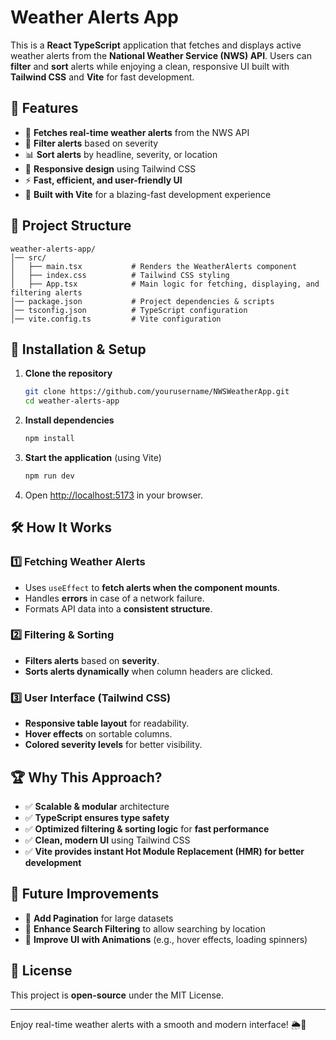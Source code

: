 # Weather Alerts App

This is a **React TypeScript** application that fetches and displays active weather alerts from the **National Weather Service (NWS) API**. Users can **filter** and **sort** alerts while enjoying a clean, responsive UI built with **Tailwind CSS** and **Vite** for fast development.

## 🚀 Features

- 📡 **Fetches real-time weather alerts** from the NWS API
- 🔎 **Filter alerts** based on severity
- 📊 **Sort alerts** by headline, severity, or location
- 🎨 **Responsive design** using Tailwind CSS
- ⚡ **Fast, efficient, and user-friendly UI**
- 🚀 **Built with Vite** for a blazing-fast development experience

## 📁 Project Structure

```
weather-alerts-app/
│── src/
│   ├── main.tsx           # Renders the WeatherAlerts component
│   ├── index.css          # Tailwind CSS styling
│   ├── App.tsx            # Main logic for fetching, displaying, and filtering alerts
│── package.json           # Project dependencies & scripts
│── tsconfig.json          # TypeScript configuration
│── vite.config.ts         # Vite configuration
```

## 🔧 Installation & Setup

1. **Clone the repository**
   ```sh
   git clone https://github.com/yourusername/NWSWeatherApp.git
   cd weather-alerts-app
   ```
2. **Install dependencies**
   ```sh
   npm install
   ```
3. **Start the application** (using Vite)
   ```sh
   npm run dev
   ```
4. Open [http://localhost:5173](http://localhost:5173) in your browser.

## 🛠 How It Works

### 1️⃣ Fetching Weather Alerts

- Uses `useEffect` to **fetch alerts when the component mounts**.
- Handles **errors** in case of a network failure.
- Formats API data into a **consistent structure**.

### 2️⃣ Filtering & Sorting

- **Filters alerts** based on **severity**.
- **Sorts alerts dynamically** when column headers are clicked.

### 3️⃣ User Interface (Tailwind CSS)

- **Responsive table layout** for readability.
- **Hover effects** on sortable columns.
- **Colored severity levels** for better visibility.

## 🏆 Why This Approach?

- ✅ **Scalable & modular** architecture
- ✅ **TypeScript ensures type safety**
- ✅ **Optimized filtering & sorting logic** for **fast performance**
- ✅ **Clean, modern UI** using Tailwind CSS
- ✅ **Vite provides instant Hot Module Replacement (HMR) for better development**

## 📌 Future Improvements

- 🔹 **Add Pagination** for large datasets
- 🔹 **Enhance Search Filtering** to allow searching by location
- 🔹 **Improve UI with Animations** (e.g., hover effects, loading spinners)

## 📜 License

This project is **open-source** under the MIT License.

---

Enjoy real-time weather alerts with a smooth and modern interface! 🌦️🚀